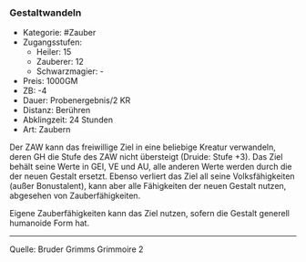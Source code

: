 ### Gestaltwandeln

- Kategorie: #Zauber
- Zugangsstufen:
  - Heiler: 15
  - Zauberer: 12
  - Schwarzmagier: -
- Preis: 1000GM
- ZB: -4
- Dauer: Probenergebnis/2 KR
- Distanz: Berühren
- Abklingzeit: 24 Stunden
- Art: Zaubern

Der ZAW kann das freiwillige Ziel in eine beliebige Kreatur verwandeln, deren GH die Stufe des ZAW nicht übersteigt (Druide: Stufe +3). Das Ziel behält seine Werte in GEI, VE und AU, alle anderen Werte werden durch die der neuen Gestalt ersetzt. Ebenso verliert das Ziel all seine Volksfähigkeiten (außer Bonustalent), kann aber alle Fähigkeiten der neuen Gestalt nutzen, abgesehen von Zauberfähigkeiten.

Eigene Zauberfähigkeiten kann das Ziel nutzen, sofern die Gestalt generell humanoide Form hat.

---

Quelle: Bruder Grimms Grimmoire 2
